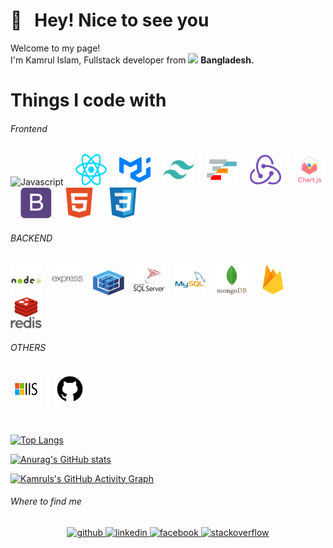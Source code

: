 # 👋 &nbsp; Hey! Nice to see you

<p>Welcome to my page! </br> I'm Kamrul Islam, Fullstack developer from <img src="https://cdn1.iconfinder.com/data/icons/asian-and-oceania-flags/100/Bangladesh-512.png" width="13" /> <b>Bangladesh.</b></p>
 
# Things I code with
###### Frontend
<img  src="https://profilinator.rishav.dev/skills-assets/javascript-original.svg" alt="Javascript" width="50" height="50"/> &nbsp; &nbsp; <img  src="https://raw.githubusercontent.com/2kamrul/2kamrul/main/icons/frontend/react_js.svg" alt="ReactJS" width="50" height="50"/> &nbsp; &nbsp; <img  src="https://github.com/2kamrul/2kamrul/blob/main/icons/frontend/material_ui.svg" alt="Material-UI" width="50" height="50"/> &nbsp; &nbsp; <img  src="https://github.com/2kamrul/2kamrul/blob/main/icons/frontend/tailwindcss.svg" alt="Tailwind-css" width="50" height="50"/> &nbsp; &nbsp; <img  src="https://github.com/2kamrul/2kamrul/blob/main/icons/frontend/ag_grid.png" alt="Ag-Grid" width="50" height="50"/> &nbsp; &nbsp; <img  src="https://github.com/2kamrul/2kamrul/blob/main/icons/frontend/redux.svg" alt="Redux" width="50" height="50"/> &nbsp; &nbsp; <img  src="https://github.com/2kamrul/2kamrul/blob/main/icons/frontend/chart_js.svg" alt="Chart.js" width="50" height="50"/> &nbsp; &nbsp; <img  src="https://github.com/2kamrul/2kamrul/blob/main/icons/frontend/bootstrap.svg" alt="Bootstrap" width="50" height="50"/> &nbsp; &nbsp; <img src="https://github.com/2kamrul/2kamrul/blob/main/icons/frontend/html5.svg" alt="hTML5" width="50" height="50"/> &nbsp; &nbsp; <img  src="https://github.com/2kamrul/2kamrul/blob/main/icons/frontend/css3.svg" alt="CSS3" width="50" height="50"/>

###### BACKEND 
<img  src="https://github.com/2kamrul/2kamrul/blob/main/icons/backend/node_js.svg" alt="NodeJS" width="50" height="50"/> &nbsp; &nbsp;<img  src="https://github.com/2kamrul/2kamrul/blob/main/icons/backend/express_js.svg" alt="ExpressJS" width="50" height="50"/> &nbsp; &nbsp;<img  src="https://github.com/2kamrul/2kamrul/blob/main/icons/backend/sequelize.svg" alt="Sequelize" width="50" height="40"/> &nbsp; &nbsp;<img  src="https://github.com/2kamrul/2kamrul/blob/main/icons/backend/sql_server.svg" alt="MSSQL" width="50" height="50"/> &nbsp; &nbsp;<img  src="https://github.com/2kamrul/2kamrul/blob/main/icons/backend/my_sql.svg" alt="MySql" width="50" height="50"/> &nbsp; &nbsp;<img  src="https://github.com/2kamrul/2kamrul/blob/main/icons/backend/mongodb.svg" alt="Mongodb" width="50" height="50"/> &nbsp; &nbsp;<img src="https://github.com/2kamrul/2kamrul/blob/main/icons/backend/firebase.svg" alt="Firebase" width="50" height="50"/> &nbsp; &nbsp;<img  src="https://github.com/2kamrul/2kamrul/blob/main/icons/backend/redis.svg" alt="Redis" width="50" height="50"/>

###### OTHERS 
<img  src="https://raw.githubusercontent.com/2kamrul/2kamrul/main/icons/others/iis.svg" alt="Microsoft IIS" width="50" height="50"/> &nbsp; &nbsp; <img  src="https://raw.githubusercontent.com/2kamrul/2kamrul/main/icons/others/github.svg" alt="Github"  width="50" height="50"/>

<!-- <br/> -->

<!-- <div style="display: flex; flex-direction: row; gap: 30px;">
  <img style="height: 200px;" src="https://github-readme-streak-stats.herokuapp.com/?user=2kamrul&hide_border=false" />
    <img style="height: 200px;" src="https://github-readme-stats.vercel.app/api/top-langs/?username=2kamrul&layout=compact&hide_border=false"/>
</div> -->

<br/>

[![Top Langs](https://github-readme-stats.vercel.app/api/top-langs/?username=2kamrul&layout=compact&theme=react)](https://github.com/2kamrul/github-readme-stats)

[![Anurag's GitHub stats](https://github-readme-streak-stats.herokuapp.com/?user=2kamrul&hide_border=false&theme=react)](https://github.com/2kamrul/github-readme-stats)



[![Kamruls's GitHub Activity Graph](https://github-readme-activity-graph.cyclic.app/graph?username=2kamrul&theme=react&custom_title=Contribution%20Graph)](https://git.io/praveenscience)


###### Where to find me
<div align="center">
    <a href="https://github.com/2kamrul" target="_blank">
       <img src=https://img.shields.io/badge/github-%2324292e.svg?&style=for-the-badge&logo=github&logoColor=white alt=github style="margin-bottom: 5px;" />
    </a>
    <a href="https://linkedin.com/in/3kamrul" target="_blank">
       <img src=https://img.shields.io/badge/linkedin-%231E77B5.svg?&style=for-the-badge&logo=linkedin&logoColor=white alt=linkedin style="margin-bottom: 5px;" />
    </a>
    <a href="https://www.facebook.com/3kamrul" target="_blank">
        <img src=https://img.shields.io/badge/facebook-%232E87FB.svg?&style=for-the-badge&logo=facebook&logoColor=white alt=facebook style="margin-bottom: 5px;" />
    </a>
    <a href="https://stackoverflow.com/users/20355867" target="_blank">
        <img src=https://img.shields.io/badge/stackoverflow-%23F28032.svg?&style=for-the-badge&logo=stackoverflow&logoColor=white alt=stackoverflow style="margin-bottom: 5px;" />
    </a>  
</div> 

<br/>  
<br/>  
